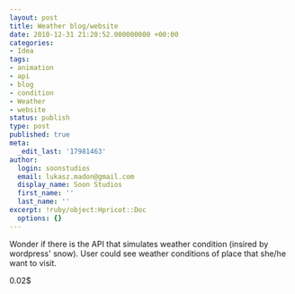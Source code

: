 ```yaml
---
layout: post
title: Weather blog/website
date: 2010-12-31 21:20:52.000000000 +00:00
categories:
- Idea
tags:
- animation
- api
- blog
- condition
- Weather
- website
status: publish
type: post
published: true
meta:
  _edit_last: '17981463'
author:
  login: soonstudios
  email: lukasz.madon@gmail.com
  display_name: Soon Studios
  first_name: ''
  last_name: ''
excerpt: !ruby/object:Hpricot::Doc
  options: {}
---
```

<p>Wonder if there is the API that simulates weather condition (insired by wordpress' snow). User could see weather conditions of place that she/he want to visit.</p>
<p>0.02$</p>
